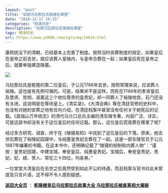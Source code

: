 ```yaml
---
layout: "post"
title: "如懿乌拉那拉氏陵寝在哪里"
date: "2018-12-17 16:15"
categories: "明清历史"
description: "如懿乌拉那拉氏陵寝在哪里"
tags: 明清历史
url: https://www.y5000.com/zgls/mq/19619.html
---
```






康熙统治下的清朝，已经基本上完善了制度。按照当时丧葬制度的规定，如果皇后在皇帝之前去世，就应该葬人皇陵内，与皇帝合葬在一起；如果皇后死在皇帝之后，就要单独建造陵墓。

![](https://img.y5000.com/uploads/allimg/170424/6-1F424105253162.jpg)

乌拉那拉氏是乾隆的第二位皇后，于公元1766年去世，按照常理来说，应该葬人裕陵。这也是有先例可循的。可是，结果并不是这样。而死在1748年的孝贤皇后及慧贤、哲悯、淑嘉这三个地位尊贵的皇贵妃，却一同葬人了裕陵地宫，石门还没有关闭，这说明是在等待皇上。《清实录》、《大清会典》等在清廷官修的史料中，也没有对她的安葬之地有任何介绍，在清廷档案中甚至没有任何关于她死后的记载。《昌瑞山万年统志》的清代马兰口总兵主编的清东陵专著，内容广泛、详实，可是这部书却没有关于这位皇后的任何记载。那么，这位皇后究竟葬在哪里了呢?

经过多方研究、调查，终于在《陵寝易知》中找到了这位皇后的下落。原来，她去世后葬在了裕陵妃园寝中，与纯蕙皇贵妃合葬在了一起。这是一部东陵官员于公元1887年编著的书籍。在这本书中，还明确记载了“陵寝的规制和内葬人物”：“谨按：皇贵妃园寝，中建宝城，奉安皇后、纯惠皇贵妃。宝城后，奉安皇贵妃、贵妃、妃、嫔、贵人、常在三十四位，均各券。”

一位堂堂大清皇后在去世之后竟然受到如此不公的待遇，而且档案与官书对此未曾提及只言片语，这不得不令人感到疑惑。

**[返回大全页](https://www.y5000.com/zgls/mq/19621.html)** ： **[乾隆继皇后乌拉那拉氏故事大全
乌拉那拉氏被废真相大揭秘](https://www.y5000.com/zgls/mq/19621.html)**
